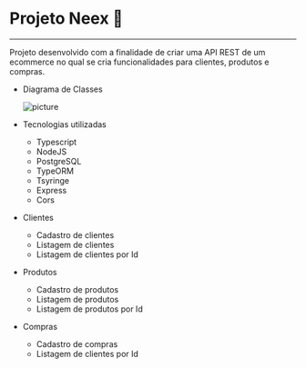 # Projeto Neex 🔨

<hr>

Projeto desenvolvido com a finalidade de criar uma API REST de um ecommerce no qual se cria funcionalidades para clientes, produtos e compras.

- Diagrama de Classes

  ![picture](img/class-diagram.png)

- Tecnologias utilizadas
  - Typescript
  - NodeJS
  - PostgreSQL
  - TypeORM
  - Tsyringe
  - Express
  - Cors

- Clientes
  - Cadastro de clientes
  - Listagem de clientes
  - Listagem de clientes por Id


- Produtos
  - Cadastro de produtos
  - Listagem de produtos
  - Listagem de produtos por Id

- Compras
  - Cadastro de compras
  - Listagem de clientes por Id





